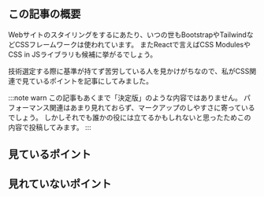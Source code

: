<!--
title: CSSのフレームワークやライブラリを試すときに気をつけていること
tags: CSS, css-in-js
-->

## この記事の概要

Webサイトのスタイリングをするにあたり、いつの世もBootstrapやTailwindなどCSSフレームワークは使われています。
またReactで言えばCSS ModulesやCSS in JSライブラリも候補に挙がるでしょう。

技術選定する際に基準が持てず苦労している人を見かけがちなので、私がCSS関連で見ているポイントを記事にしてみました。

:::note warn
この記事もあくまで「決定版」のような内容ではありません。
パフォーマンス関連はあまり見れておらず、マークアップのしやすさに寄っているでしょう。
しかしそれでも誰かの役には立てるかもしれないと思ったためこの内容で投稿してみます。
:::

## 見ているポイント

## 見れていないポイント
